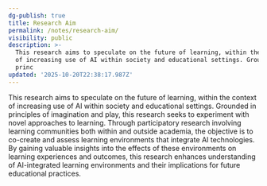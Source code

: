 ```yaml
---
dg-publish: true
title: Research Aim
permalink: /notes/research-aim/
visibility: public
description: >-
  This research aims to speculate on the future of learning, within the context
  of increasing use of AI within society and educational settings. Grounded in
  princ
updated: '2025-10-20T22:38:17.987Z'
---
```

This research aims to speculate on the future of learning, within the context of increasing use of AI within society and educational settings. Grounded in principles of imagination and play, this research seeks to experiment with novel approaches to learning. Through participatory research involving learning communities both within and outside academia, the objective is to co-create and assess learning environments that integrate AI technologies. By gaining valuable insights into the effects of these environments on learning experiences and outcomes, this research enhances understanding of AI-integrated learning environments and their implications for future educational practices.
